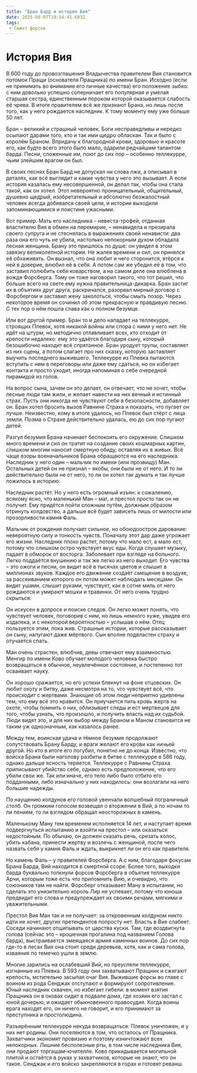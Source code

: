 ```yaml
---
title: "Бран Бард и история Вия"
date: 2025-08-07T19:54:41.603Z
tags:
 - Сюжет форсов
---
```


История Вия
===========

В 600 году до провозглашения Владычества правителем Вия становится
потомок Пращи (основателя Пращника) по имени Бран. Исходно (если не
принимать во внимание его личные качества) его положение зыбко: с ним
довольно успешно соперничает его популярная и умелая старшая сестра,
единственным пороком которой оказывается слабость её чрева. В итоге
правителем всё же признают Брана, но лишь после того, как у него
рождается наследник. К тому моменту ему уже больше 50 лет.

Бран – великий и страшный человек. Боги несправедливы и нередко осыпают
дарами того, кто и так ими щедро обласкан. Так и было с королём Браном.
Впридачу к благородной крови, здоровью и красоте его, как будто всего
этого было мало, одарили редчайшим талантом барда. Песни, сложенные им,
поют до сих пор – особенно теллекурре, чьим злейшим врагом он был.

В своих песнях Бран Бард не допускал ни слова лжи, а описывал в деталях,
как всё выглядит и какие чувства у него это вызывает. А если история
казалась ему несовершенной, он делал так, чтобы она стала такой, как он
хотел. Этот невероятно проницательный, общительный, душевно щедрый,
изобретательный и абсолютно безжалостный человек всегда добивался своей
цели, и истории выходили запоминающимися и поистине ужасными.

Вот пример. Мать его наследника – невеста-трофей, отданная властителю
Вия в обмен на перемирие, – ненавидела и презирала своего супруга и не
стеснялась в выражениях своей ненависти: два раза она его чуть не убила,
настолько непокорным духом обладала лесная женщина. Брану это пришлось
по душе: он увидел в этом завязку великолепной истории. Не жалея времени
и сил, он принялся её обхаживать. Он вызнал, что она любит и чего
сторонится, втёрся к ней в доверие, влюбил её в себя. А потом сам же
убедил её в том, что заставил полюбить себя коварством, а на самом деле
она влюблена в вождя Форсберга. Тому он тоже наговорил такого, что тот
решил, что больше всего на свете ему нужна правительница-дикарка. Бран
застиг их в объятиях друг друга, раскричался, разорвал мирный договор с
Форсбергом и заставил жену заколоться, чтобы смыть позор. Через
некоторое время он сочинил об этом прекрасную и правдивую песню. С тех
пор о нём пошла слава как о полном безумце.

Или вот другой пример. Бран то и дело нападает на теллекурре, строящих
Плевок, хотя никакой войны или спора с ними у него нет. Не идёт на
штурм, но методично отлавливает всех, кто отходит от крепости недалеко:
ему это удаётся благодаря сыну, который безошибочно находит всё
спрятанное. Бран уродует трупы, составляет из них сцены, а потом слагает
про них сказку, которую заставляет выучить последнего выжившего.
Теллекурре из Плевка пытаются вступить с ним в переговоры или даже ему
сдаться, но он избегает контакта и просто уходит, иногда напоминая о
себе очередной пирамидой из голов.

На вопрос сына, зачем он это делает, он отвечает, что не хочет, чтобы
лесные люди там жили, и желает навести на них вечный и истинный страх.
Пусть они никогда не чувствуют себя в безопасности, добавляет он. Бран
хотел бросить вызов Равнине Страха и показать, что пугает он лучше.
Неизвестно, кому в итоге удалось, но Плевок был стёрт с лица земли.
Поэма о Страхе действительно удалась, ею до сих пор пугают детей.

Разгул безумия Брана начинает беспокоить его окружение. Слишком много
времени и сил он тратит на создание своих кошмарных картин, слишком
многим наносит смертную обиду, оставляя их в живых. Всё чаще взоры
военачальников Брана обращаются на его наследника. Наследник у него один
– мальчик по имени (или прозвищу) Ман. Остальных детей он не признал –
якобы, они были не от него. И то ли действительно были не от него, то ли
он хотел так думать и так лучше ложилось в историю.

Наследник растёт. Но у него есть огромный изъян: к сожалению, всякому
ясно, что маленький Ман – маг, и престол просто так он не получит. Ему
придётся пойти сложным путём, должным образом отринуть колдовство, а
дальше всё будет зависеть лишь от милости или прозорливости камня Фаль.

Мальчик от рождения получает сильное, но обоюдоострое дарование:
невероятную силу и тонкость чувств. Поначалу этот дар даже угрожает его
жизни. Наследник плохо растет, потому что мало ест, а мало ест, потому
что слишком остро чувствует вкус еды. Когда слушает музыку, падает в
обморок от восторга. Заболевает при взгляде на больного. Легко поддаётся
внушению и так же легко из него выходит. Его чувства – это ожоги и
песни, он видит всё в тысячах цветов и слышит в миллионах звуков. Каждое
его движение создаёт смещение в воздухе, за рассеиванием которого он
потом может наблюдать месяцами. Он видит ушами, слышит руками,
чувствует, как в сотне миль от него рождаются и умирают мошки и
травинки. От него очень трудно скрыться.

Он искусен в допросе и поиске следов. Он легко может понять, что
чувствует человек, поговорив с ним, но лишь немного хуже, увидев его
издалека, и с некоторой вероятностью – услышав о нём. Отец пользуется
этим, пока жив. Страшные истории, которые рассказывает он сыну, напугают
даже мёртвого. Сын вполне подвластен страху и отучается спать.

Ман очень страстен, влюбчив, девы отвечают ему взаимностью. Менгир по
имени Ково обучает молодого человека быстро возвращаться в обычное,
неувлечённое состояние, и постепенно тот осваивает науку.

Он хорошо сражается, но его успехи блекнут на фоне отцовских. Он любит
охоту и битву, даже несмотря на то, что чувствует всё, что происходит с
жертвами. Знающие об этом люди неприятно удивлены тем, что ему всё это
нравится. Он приучается пить кровь жертв на охоте, чтобы помнить о них,
облизывает следы и ест мертвецов для того, чтобы узнать, что произошло,
и получить власть над их судьбой. Люди видят это, и для них выбор между
Браном и Маном становится не таким уж однозначным, как казалось ранее.

Между тем, воинская удача и тёмное безумие продолжают сопутствовать
Брану Барду, и враги желают его крови как ничьей другой. Но кто в итоге
его погубил, понятно не до конца. Известно, что войска Брана были
наголову разбиты в битве с теллекурре в 586 году, однако дальше ясность
теряется. Теллекурре с Равнины Страха приписывают убийство себе, однако
есть предположение, что его убили свои же. Так или иначе, его тело либо
было отбито его подданными, либо изначально у них находилось: они
возлагали на него большие надежды.

По наущению колдунов его головой увенчали волшебный пограничный столб.
Он громким голосом возвещал о вторжении в Вий, а по ночам то ли пением,
то ли взглядом обращал неосторожных в камень.

Маленькому Ману тем временем исполняется 14 лет, и наступает время
подвергнуться испытанию и взойти на престол – или оказаться недостойным.
По обычаю, он должен сказать речь, срезать колос, убить кабана, принести
жертву и возлечь с женщиной, после чего назвать себя у камня Фаль и
ждать, выкрикнет ли он его как правителя.

Но камень Фаль – у правителей Форсберга. А с ним, благодаря фокусам
Брана Барда, Вий находится в смертной ссоре. Более того, выходки барда
буквально толкнули форсов Форсберга в объятия теллекурре Арчи, которым
тоже есть что припомнить Вию, и очевидно, что союзников там не найти.
Форсберг отказывает Ману в испытании, но сделать это унизительно король
Лир не успевает, потому что юноша предвидит его слова и предупреждает их
своими речами, мягкими и уважительными.

Престол Вия Ман так и не получает: за откровенным колдуном никто идти не
хочет, других претендентов попросту нет. Власть в Вие слабеет. Соседи
начинают отщипывать от царства куски. Там, где воздвигнута голова
(сейчас это – крошечная прогалина под названием Голова барда),
выстраивается змеящаяся армия каменных воинов. До сих пор где-то в лесах
Вия она стоит среди деревьев, хотя, как и сама голова, изваяния по
темечко ушли в землю.

Многие зарились на ослабевший Вий, но преуспели теллекурре, изгнанные из
Плевка. В 593 году они захватывают Пращник и сжигают крепость,
мстительно засыпая очаг Вия. Выжившие форсы во главе с воином из рода
Сенджак отступают и формируют сопротивление. Юный наследник схвачен, но
избегает гибели: в момент взятия Пращника он в оковах сидит в подвале
дома, где хозяин его застал с юной дочерью, и ожидает обыкновенного
правосудия. Когда воины врага находят его, он ничего не говорит, и его
принимают за преступника и простолюдина.

Разъярённым теллекурре некуда возвращаться: Плевок уничтожен, и у них
нет родины. Они поселяются в том, что осталось от Пращника. Захватчики
экономят провизию и поэтому изничтожают всех непокорных. Лишние
бесполезные рты, в том числе наследника Вия, они продают
торгашам-ючителле. Ково прикидывается могильной плитой и остаётся в
руках у захватчиков, которые не знают, что он такое. Сенджак и его
войско закрепляются в горах и готовят реванш.

